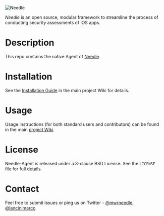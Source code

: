 ![Needle](https://labs.mwrinfosecurity.com/assets/needle-logo-blue.jpg)


_Needle_ is an open source, modular framework to streamline the process of conducting security assessments of iOS apps.


# Description

This repo contains the native Agent of [Needle](https://github.com/mwrlabs/needle/).




# Installation

See the [Installation Guide](https://github.com/mwrlabs/needle/wiki/Installation-Guide) in the main project Wiki for details.


# Usage

Usage instructions (for both standard users and contributors) can be found in the main [project Wiki](https://github.com/mwrlabs/needle/wiki).


# License

Needle-Agent is released under a 3-clause BSD License. See the `LICENSE` file for full details.


# Contact

Feel free to submit issues or ping us on Twitter - [@mwrneedle](https://twitter.com/mwrneedle), [@lancinimarco](https://twitter.com/lancinimarco)
